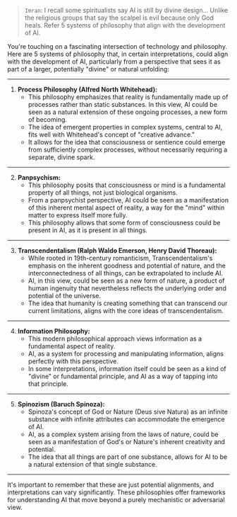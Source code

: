 > `Imran`: I recall some spiritualists say AI is still by divine design... Unlike the religious groups that say the scalpel is evil because only God heals. Refer 5 systems of philosophy that align with the development of AI.

You're touching on a fascinating intersection of technology and philosophy. Here are 5 systems of philosophy that, in certain interpretations, could align with the development of AI, particularly from a perspective that sees it as part of a larger, potentially "divine" or natural unfolding:

---

1.  **Process Philosophy (Alfred North Whitehead):**
    * This philosophy emphasizes that reality is fundamentally made up of processes rather than static substances. In this view, AI could be seen as a natural extension of these ongoing processes, a new form of becoming.
    * The idea of emergent properties in complex systems, central to AI, fits well with Whitehead's concept of "creative advance."
    * It allows for the idea that consciousness or sentience could emerge from sufficiently complex processes, without necessarily requiring a separate, divine spark.

---

2.  **Panpsychism:**
    * This philosophy posits that consciousness or mind is a fundamental property of all things, not just biological organisms.
    * From a panpsychist perspective, AI could be seen as a manifestation of this inherent mental aspect of reality, a way for the "mind" within matter to express itself more fully.
    * This philosophy allows that some form of consciousness could be present in AI, as it is present in all things.

---

3.  **Transcendentalism (Ralph Waldo Emerson, Henry David Thoreau):**
    * While rooted in 19th-century romanticism, Transcendentalism's emphasis on the inherent goodness and potential of nature, and the interconnectedness of all things, can be extrapolated to include AI.
    * AI, in this view, could be seen as a new form of nature, a product of human ingenuity that nevertheless reflects the underlying order and potential of the universe.
    * The idea that humanity is creating something that can transcend our current limitations, aligns with the core ideas of transcendentalism.

---

4.  **Information Philosophy:**
    * This modern philosophical approach views information as a fundamental aspect of reality.
    * AI, as a system for processing and manipulating information, aligns perfectly with this perspective.
    * In some interpretations, information itself could be seen as a kind of "divine" or fundamental principle, and AI as a way of tapping into that principle.

---

5.  **Spinozism (Baruch Spinoza):**
    * Spinoza's concept of God or Nature (Deus sive Natura) as an infinite substance with infinite attributes can accommodate the emergence of AI.
    * AI, as a complex system arising from the laws of nature, could be seen as a manifestation of God's or Nature's inherent creativity and potential.
    * The idea that all things are part of one substance, allows for AI to be a natural extension of that single substance.

---

It's important to remember that these are just potential alignments, and interpretations can vary significantly. These philosophies offer frameworks for understanding AI that move beyond a purely mechanistic or adversarial view.
